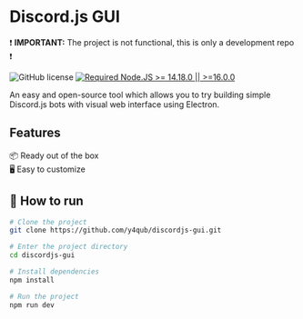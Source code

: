 # Discord.js GUI

❗️ **IMPORTANT:** The project is not functional, this is only a development repo ❗️

![GitHub license](https://img.shields.io/github/license/y4qub/discordjs-gui)
[![Required Node.JS >= 14.18.0 || >=16.0.0](https://img.shields.io/static/v1?label=node&message=14.18.0%20||%20%3E=16.0.0&logo=node.js&color=3f893e)](https://nodejs.org/about/releases)

An easy and open-source tool which allows you to try building simple Discord.js bots with visual web interface using Electron.

## Features

📦 Ready out of the box  
🖥 Easy to customize

## 🛫 How to run

```sh
# Clone the project
git clone https://github.com/y4qub/discordjs-gui.git

# Enter the project directory
cd discordjs-gui

# Install dependencies
npm install

# Run the project
npm run dev
```
